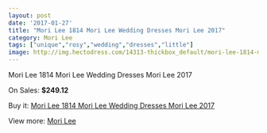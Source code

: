 ```yaml
---
layout: post
date: '2017-01-27'
title: "Mori Lee 1814 Mori Lee Wedding Dresses Mori Lee 2017"
category: Mori Lee
tags: ["unique","rosy","wedding","dresses","little"]
image: http://img.hectodress.com/14313-thickbox_default/mori-lee-1814-mori-lee-wedding-dresses-mori-lee-2013.jpg
---
```

Mori Lee 1814 Mori Lee Wedding Dresses Mori Lee 2017

On Sales: **$249.12**
<a href="https://www.hectodress.com/mori-lee/6923-mori-lee-1814-mori-lee-wedding-dresses-mori-lee-2013.html"><amp-img layout="responsive" width="600" height="600" src="//img.hectodress.com/14313-thickbox_default/mori-lee-1814-mori-lee-wedding-dresses-mori-lee-2013.jpg" alt="Mori Lee 1814 Mori Lee Wedding Dresses Mori Lee 2017 0" /></a>
<a href="https://www.hectodress.com/mori-lee/6923-mori-lee-1814-mori-lee-wedding-dresses-mori-lee-2013.html"><amp-img layout="responsive" width="600" height="600" src="//img.hectodress.com/14315-thickbox_default/mori-lee-1814-mori-lee-wedding-dresses-mori-lee-2013.jpg" alt="Mori Lee 1814 Mori Lee Wedding Dresses Mori Lee 2017 1" /></a>
<a href="https://www.hectodress.com/mori-lee/6923-mori-lee-1814-mori-lee-wedding-dresses-mori-lee-2013.html"><amp-img layout="responsive" width="600" height="600" src="//img.hectodress.com/14314-thickbox_default/mori-lee-1814-mori-lee-wedding-dresses-mori-lee-2013.jpg" alt="Mori Lee 1814 Mori Lee Wedding Dresses Mori Lee 2017 2" /></a>

Buy it: [Mori Lee 1814 Mori Lee Wedding Dresses Mori Lee 2017](https://www.hectodress.com/mori-lee/6923-mori-lee-1814-mori-lee-wedding-dresses-mori-lee-2013.html "Mori Lee 1814 Mori Lee Wedding Dresses Mori Lee 2017")

View more: [Mori Lee](https://www.hectodress.com/120-mori-lee "Mori Lee")